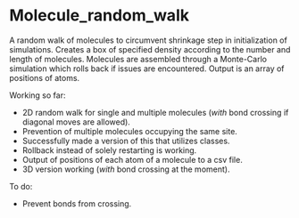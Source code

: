 # Molecule_random_walk
A random walk of molecules to circumvent shrinkage step in initialization of simulations. Creates a box of specified density according to the number and length of molecules. Molecules are assembled through a Monte-Carlo simulation which rolls back if issues are encountered. Output is an array of positions of atoms.

Working so far:
- 2D random walk for single and multiple molecules (*with* bond crossing if diagonal moves are allowed).
- Prevention of multiple molecules occupying the same site.
- Successfully made a version of this that utilizes classes.
- Rollback instead of solely restarting is working.
- Output of positions of each atom of a molecule to a csv file.
- 3D version working (*with* bond crossing at the moment).

To do:
- Prevent bonds from crossing.
